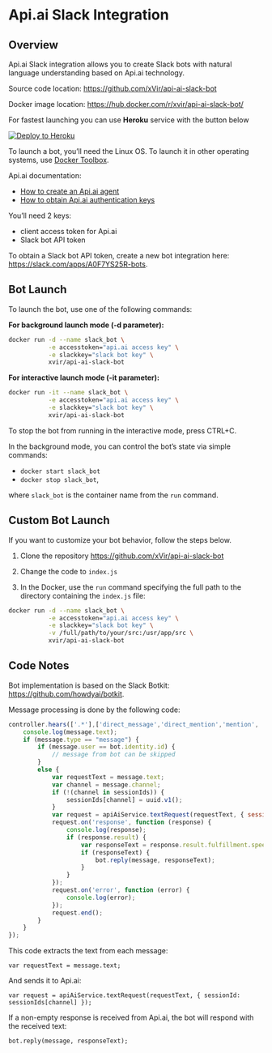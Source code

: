 # Api.ai Slack Integration

## Overview

Api.ai Slack integration allows you to create Slack bots with natural language understanding based on Api.ai technology.

Source code location: https://github.com/xVir/api-ai-slack-bot

Docker image location: https://hub.docker.com/r/xvir/api-ai-slack-bot/

For fastest launching you can use **Heroku** service with the button below

[![Deploy to Heroku](https://www.herokucdn.com/deploy/button.svg)](https://heroku.com/deploy)

To launch a bot, you’ll need the Linux OS. To launch it in other operating systems, use [Docker Toolbox](https://www.docker.com/products/docker-toolbox).

Api.ai documentation:

- [How to create an Api.ai agent](https://docs.api.ai/docs/get-started#step-1-create-agent)
- [How to obtain Api.ai authentication keys](https://docs.api.ai/docs/authentication)

You’ll need 2 keys:

- client access token for Api.ai
- Slack bot API token

To obtain a Slack bot API token, create a new bot integration here: https://slack.com/apps/A0F7YS25R-bots.

## Bot Launch

To launch the bot, use one of the following commands:

**For background launch mode (-d parameter):**

```sh
docker run -d --name slack_bot \
           -e accesstoken="api.ai access key" \
           -e slackkey="slack bot key" \
           xvir/api-ai-slack-bot
```

**For interactive launch mode (-it parameter):**

```sh
docker run -it --name slack_bot \
           -e accesstoken="api.ai access key" \
           -e slackkey="slack bot key" \
           xvir/api-ai-slack-bot
```

To stop the bot from running in the interactive mode, press CTRL+C.

In the background mode, you can control the bot’s state via simple commands:


- `docker start slack_bot`
- `docker stop slack_bot`,

where `slack_bot` is the container name from the `run` command.

## Custom Bot Launch

If you want to customize your bot behavior, follow the steps below.

1. Clone the repository https://github.com/xVir/api-ai-slack-bot 

2. Change the code to `index.js`

3. In the Docker, use the `run` command specifying the full path to the directory containing the `index.js` file:

```sh
docker run -d --name slack_bot \
           -e accesstoken="api.ai access key" \
           -e slackkey="slack bot key" \
           -v /full/path/to/your/src:/usr/app/src \
           xvir/api-ai-slack-bot
```

## Code Notes

Bot implementation is based on the Slack Botkit: https://github.com/howdyai/botkit.

Message processing is done by the following code:

```javascript
controller.hears(['.*'],['direct_message','direct_mention','mention', 'ambient'], function(bot,message) {
    console.log(message.text);
    if (message.type == "message") {
        if (message.user == bot.identity.id) {
            // message from bot can be skipped
        }
        else {
            var requestText = message.text;
            var channel = message.channel;
            if (!(channel in sessionIds)) {
                sessionIds[channel] = uuid.v1();
            }
            var request = apiAiService.textRequest(requestText, { sessionId: sessionIds[channel] });
            request.on('response', function (response) {
                console.log(response);
                if (response.result) {
                    var responseText = response.result.fulfillment.speech;
                    if (responseText) {
                        bot.reply(message, responseText);
                    }
                }
            });
            request.on('error', function (error) {
                console.log(error);
            });
            request.end();
        }
    }
});
```

This code extracts the text from each message:

`var requestText = message.text;`

And sends it to Api.ai:

`var request = apiAiService.textRequest(requestText, { sessionId: sessionIds[channel] });`

If a non-empty response is received from Api.ai, the bot will respond with the received text:

`bot.reply(message, responseText);`


